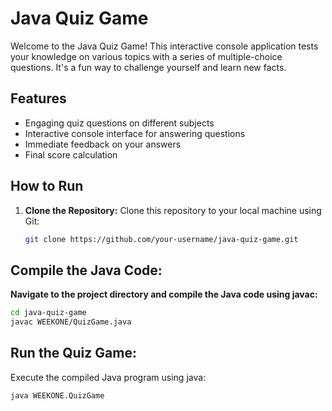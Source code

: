 # Java Quiz Game

Welcome to the Java Quiz Game! This interactive console application tests your knowledge on various topics with a series of multiple-choice questions. It's a fun way to challenge yourself and learn new facts.

## Features

- Engaging quiz questions on different subjects
- Interactive console interface for answering questions
- Immediate feedback on your answers
- Final score calculation

## How to Run

1. **Clone the Repository:**
   Clone this repository to your local machine using Git:
   ```bash
   git clone https://github.com/your-username/java-quiz-game.git

## Compile the Java Code:
**Navigate to the project directory and compile the Java code using javac:**

```bash
cd java-quiz-game
javac WEEKONE/QuizGame.java
```
## Run the Quiz Game:
Execute the compiled Java program using java:

```bash
java WEEKONE.QuizGame
```